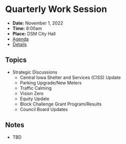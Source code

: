 # Quarterly Work Session

- **Date:** November 1, 2022
- **Time:** 8:00am
- **Place:** DSM City Hall
- [Agenda](https://councildocs.dsm.city/agendas/2022/20221101QuarterlyWorkSession.pdf)
- [Details](https://www.dsm.city/citycouncil_detail_T60_R2093.php)

## Topics

- Strategic Discussions
    - Central Iowa Shelter and Services (CISS) Update
    - Parking Upgrade/New Meters
    - Traffic Calming
    - Vision Zero
    - Equity Update
    - Block Challenge Grant Program/Results
    - Council Board Updates 

## Notes

- TBD
